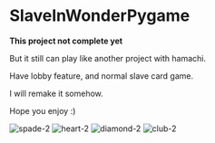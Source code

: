 # SlaveInWonderPygame
****This project not complete yet****

But it still can play like another project with hamachi.

Have lobby feature, and normal slave card game.

I will remake it somehow.

Hope you enjoy :)

![spade-2](https://i.imgur.com/Zswk0Ic.png) ![heart-2](https://i.imgur.com/SnPeU45.png) ![diamond-2](https://i.imgur.com/hsu5HKT.png) ![club-2](https://i.imgur.com/LSl75KA.png)